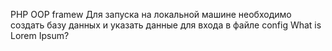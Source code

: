 PHP OOP framew
Для запуска на локальной машине необходимо создать базу данных и указать данные для входа в файле config
What is Lorem Ipsum?





